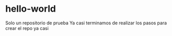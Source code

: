 # hello-world
Solo un repositorio de prueba
Ya casi terminamos de realizar los pasos para crear el repo
ya casi
